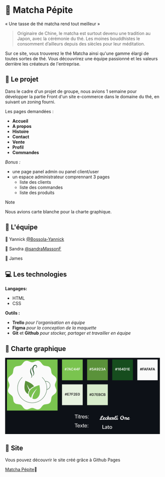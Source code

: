 # 🍃 Matcha Pépite

« Une tasse de thé matcha rend tout meilleur »

> Originaire de Chine, le matcha est surtout devenu une tradition au Japon, avec la cérémonie du thé. Les moines bouddhistes le consomment d’ailleurs depuis des siècles pour leur méditation.

Sur ce site, vous trouverez le thé Matcha ainsi qu'une gamme élargi de toutes sortes de thé. Vous découvrirez une équipe passionné et les valeurs derrière les créateurs de l'entreprise.

## 📓 Le projet

Dans le cadre d'un projet de groupe, nous avions 1 semaine pour développer la partie Front d'un site e-commerce dans le domaine du thé, en suivant un zoning fourni.

Les pages demandées :

- **Accueil**
- **A propos**
- **Histoire**
- **Contact**
- **Vente**
- **Profil**
- **Commandes**

_Bonus :_

- une page panel admin ou panel client/user
- un espace administrateur comprennant 3 pages
  - liste des clients
  - liste des commandes
  - liste des produits

> [!NOTE]
> Nous avions carte blanche pour la charte graphique.

## 💪 L'équipe

👤 Yannick [@Bossola-Yannick](https://github.com/bossola-yannick)

👤 Sandra [@sandraMassonF](https://github.com/sandraMassonF)

👤 James 

## 💻 Les technologies

**Langages:**

- HTML
- CSS

**Outils :**

- **Trello** _pour l'organisation en équipe_
- **Figma** _pour la conception de la maquette_
- **Git** et **Github** _pour stocker, partager et travailler en équipe_

## 💭 Charte graphique

![Image de la charte graphique.](/images/charte-graphique.png)

## 👀 Site

Vous pouvez découvrir le site créé grâce à Github Pages

[Matcha Pépite](https://jams-sanchez.github.io/matchaTea/)🍂

